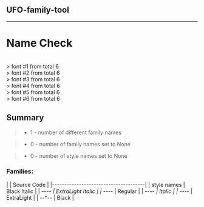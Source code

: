 ## UFO-family-tool
------------------
# **Name Check**
<br>> font #1 from total 6
<br>> font #2 from total 6
<br>> font #3 from total 6
<br>> font #4 from total 6
<br>> font #5 from total 6
<br>> font #6 from total 6
## Summary

> - 1 - number of different family names

> - 0 - number of family names set to None

> - 0 - number of style names set to None


### Families:
|                  |       Source Code |
|--------------------------------------|
|      style names |      Black Italic |
|            --*-- | ExtraLight Italic |
|            --*-- |           Regular |
|            --*-- |            Italic |
|            --*-- |        ExtraLight |
|            --*-- |             Black |
